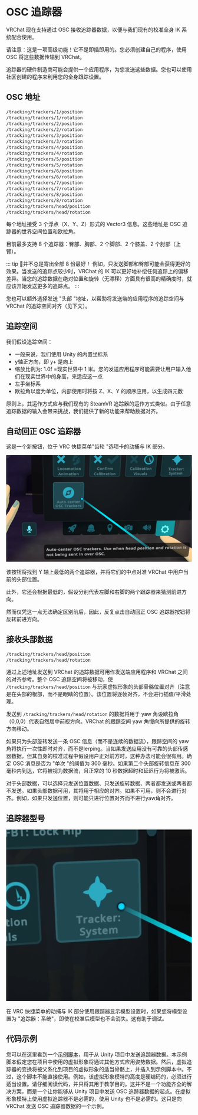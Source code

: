 # OSC 追踪器

VRChat 现在支持通过 OSC 接收追踪器数据，以便与我们现有的校准全身 IK 系统配合使用。

请注意：这是一项高级功能！它不是即插即用的。您必须创建自己的程序，使用 OSC 将这些数据传输到 VRChat。

追踪器的硬件制造商可能会提供一个应用程序，为您发送这些数据。您也可以使用社区创建的程序来利用您的全身跟踪设置。

## OSC 地址

```
/tracking/trackers/1/position
/tracking/trackers/1/rotation
/tracking/trackers/2/position
/tracking/trackers/2/rotation
/tracking/trackers/3/position
/tracking/trackers/3/rotation
/tracking/trackers/4/position
/tracking/trackers/4/rotation
/tracking/trackers/5/position
/tracking/trackers/5/rotation
/tracking/trackers/6/position
/tracking/trackers/6/rotation
/tracking/trackers/7/position
/tracking/trackers/7/rotation
/tracking/trackers/8/position
/tracking/trackers/8/rotation
/tracking/trackers/head/position
/tracking/trackers/head/rotation
```

每个地址接受 3 个浮点（X、Y、Z）形式的 Vector3 信息。这些地址是 OSC 追踪器的世界空间位置和欧拉角。

目前最多支持 8 个追踪器：臀部、胸部、2 个脚部、2 个膝盖、2 个肘部（上臂）。

::: tip 📘并不总是寄出全部 8 份最好！
例如，只发送脚部和臀部可能会获得更好的效果。当发送的追踪点较少时，VRChat 的 IK 可以更好地补偿任何追踪上的偏移差异。当您的追踪数据在绝对位置和旋转（无漂移）方面具有很高的精确度时，就应该开始发送更多的追踪点。
:::

您也可以额外选择发送 "头部 "地址，以帮助将发送端的应用程序的追踪空间与 VRChat 的追踪空间对齐（见下文）。

## 追踪空间

我们假设追踪空间：

- 一般来说，我们使用 Unity 的内置坐标系
- y轴正方向，即 y+ 是向上
- 缩放比例为: 1.0f =现实世界中 1 米。您的发送应用程序可能需要让用户输入他们在现实世界中的身高，来适应这一点
- 左手坐标系
- 欧拉角以度为单位，内部使用时将按 Z、X、Y 的顺序应用，以生成四元数

原则上，其运作方式应与我们现有的 SteamVR 追踪器的运作方式类似。由于任意追踪数据的输入会带来挑战，我们提供了新的功能来帮助数据对齐。

## 自动回正 OSC 追踪器

这是一个新按钮，位于 VRC 快捷菜单"齿轮 "选项卡的动捕与 IK 部分。

<center>

![img](../../img/osc-trackers-1.png)

</center>

该按钮将找到 Y 轴上最低的两个追踪器，并将它们的中点对准 VRChat 中用户当前的头部位置。

此外，它还会根据最低的，假设分别代表左脚和右脚的两个跟踪器来猜测前进方向。

然而仅凭这一点无法确定区别前后，因此，反复点击自动回正 OSC 追踪器按钮将反转前进方向。

## 接收头部数据

```
/tracking/trackers/head/position
/tracking/trackers/head/rotation
```

通过上述地址发送到 VRChat 的追踪数据可用作发送端应用程序和 VRChat 之间的对齐参考。整个 OSC 追踪空间将被移动，使 `/tracking/trackers/head/position` 与玩家虚拟形象的头部骨骼位置对齐（注意是在头部的根部，而不是眼睛的位置）。该位置将逐帧对齐，不会进行插值/平滑处理。

发送到 `/tracking/trackers/head/rotation` 的数据将用于 yaw 角设欧拉角（0,0,0）代表自然居中前视方向。VRChat 的跟踪空间 yaw 角慢向所提供的旋转方向移动。

如果只为头部旋转发送一条 OSC 信息（而不是连续的数据流），跟踪空间的 yaw 角将执行一次性即时对齐，而不是lerping。当如果发送应用没有可靠的头部传感器数据，但其自身的校准过程中假设用户正对前方时，这种办法可能会很有用。确定 OSC 消息是否为 "单次 "的阈值为 300 毫秒。如果第二个头部旋转信息在 300 毫秒内到达，它将被视为数据流，且正常的 10 秒数据超时和延迟行为将被激活。

对于头部数据，可以选择只发送位置数据、只发送旋转数据、两者都发送或两者都不发送。如果头部数据可用，其将用于相应的对齐。如果不可用，则不会进行对齐。例如，如果只发送位置，则可能只进行位置对齐而不进行yaw角对齐。

## 追踪器型号

<center>

![img](../../img/osc-trackers-2.png)

</center>

在 VRC 快捷菜单的动捕与 IK 部分使用跟踪器显示模型设置时，如果您将模型设置为 "追踪器：系统"，即使在校准后模型也不会消失。这有助于调试。

## 代码示例

您可以在这里看到一个[示例脚本](https://gist.github.com/vrchat-developer/129c1647667945158b14709f8d65d471)，用于从 Unity 项目中发送追踪器数据。本示例脚本假定您在项目中使用的虚拟形象将通过其他方式应用姿势数据。然后，虚拟追踪器的变换将被父系化到项目的虚拟形象的适当骨骼上，并插入到示例脚本中。不过，这个脚本不能直接使用。例如，该虚拟形象模特的高度是硬编码的，必须进行适当设置。请仔细阅读代码，并只将其用于教学目的。这并不是一个功能齐全的解决方案，而是一个让你能够从 Unity 项目中发送 OSC 追踪器数据的起点。在虚拟形象模特上使用虚拟追踪器不是必需的，使用 Unity 也不是必需的。这只是向 VRChat 发送 OSC 追踪器数据的一个示例。
